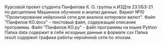 Курсовой проект студента Панфилова К. О. группы н.ИЗДтв 23.1/Б3-21 по дисциплине Машинное обучение и анализ данных. Вариат №10 "Проектирование нейронной сети для анализа котировок валют".
Файл "Панфилов КО.docx" - текстовый файл, содержащий описание программы.
Файл "Панфилов КО.py" - файл программы на языке Python
Папка data содержит в себе исходные данные в формате csv
Папка result содержит графики работы неройнной сети по эпохам.

